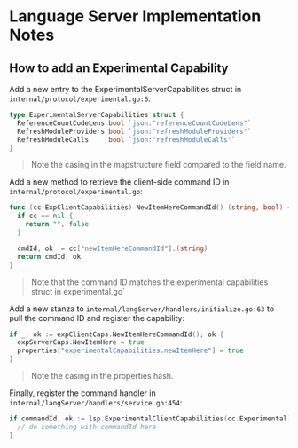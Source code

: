 # Language Server Implementation Notes

## How to add an Experimental Capability

Add a new entry to the ExperimentalServerCapabilities struct in `internal/protocol/experimental.go:6`:

```go
type ExperimentalServerCapabilities struct {
  ReferenceCountCodeLens bool `json:"referenceCountCodeLens"`
  RefreshModuleProviders bool `json:"refreshModuleProviders"`
  RefreshModuleCalls     bool `json:"refreshModuleCalls"`
}
```

> Note the casing in the mapstructure field compared to the field name.

Add a new method to retrieve the client-side command ID in `internal/protocol/experimental.go`:

```go
func (cc ExpClientCapabilities) NewItemHereCommandId() (string, bool) {
  if cc == nil {
    return "", false
  }

  cmdId, ok := cc["newItemHereCommandId"].(string)
  return cmdId, ok
}
```

> Note that the command ID matches the experimental capabilities struct in experimental.go`

Add a new stanza to `internal/langServer/handlers/initialize.go:63` to pull the command ID and register the capability:

```go
if _, ok := expClientCaps.NewItemHereCommandId(); ok {
  expServerCaps.NewItemHere = true
  properties["experimentalCapabilities.newItemHere"] = true
}
```

> Note the casing in the properties hash.

Finally, register the command handler in `internal/langServer/handlers/service.go:454`:

```go
if commandId, ok := lsp.ExperimentalClientCapabilities(cc.Experimental).NewItemHereCommandId(); ok {
  // do something with commandId here
}
```

